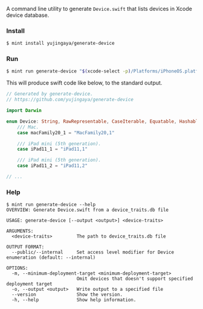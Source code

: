 A command line utility to generate `Device.swift` that lists devices in Xcode device database.

### Install

```zsh
$ mint install yujingaya/generate-device
```

### Run

```zsh
$ mint run generate-device "$(xcode-select -p)/Platforms/iPhoneOS.platform/usr/standalone/device_traits.db"
```

This will produce swift code like below, to the standard output. 

```swift
// Generated by generate-device.
// https://github.com/yujingaya/generate-device

import Darwin

enum Device: String, RawRepresentable, CaseIterable, Equatable, Hashable, Codable {
    /// Mac.
    case macFamily20_1 = "MacFamily20,1"

    /// iPad mini (5th generation).
    case iPad11_1 = "iPad11,1"

    /// iPad mini (5th generation).
    case iPad11_2 = "iPad11,2"

// ...
```

### Help

```
$ mint run generate-device --help
OVERVIEW: Generate Device.swift from a device_traits.db file

USAGE: generate-device [--output <output>] <device-traits>

ARGUMENTS:
  <device-traits>         The path to device_traits.db file

OUTPUT FORMAT:
  --public/--internal     Set access level modifier for Device enumeration (default: --internal)

OPTIONS:
  -m, --minimum-deployment-target <minimum-deployment-target>
                          Omit devices that doesn't support specified deployment target
  -o, --output <output>   Write output to a specified file
  --version               Show the version.
  -h, --help              Show help information.
```
